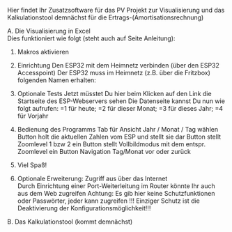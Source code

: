 Hier findet Ihr Zusatzsoftware für das PV Projekt zur Visualisierung und das Kalkulationstool demnächst für die Ertrags-(Amortisationsrechnung)

A. Die Visualisierung in Excel  
Dies funktioniert wie folgt (steht auch auf Seite Anleitung):
1.	Makros aktivieren	
2.	Einrichtung	
		Den ESP32 mit dem Heimnetz verbinden (über den ESP32 Accesspoint)
		Der ESP32 muss im Heimnetz (z.B. über die Fritzbox) folgenden Namen erhalten: 
3.	Optionale Tests	
		Jetzt müsstet Du hier beim Klicken auf den Link die Startseite des ESP-Webservers sehen
		Die Datenseite kannst Du nun wie folgt aufrufen:
		=1 für heute; =2 für dieser Monat; =3 für dieses Jahr; =4 für Vorjahr
4.	Bedienung des Programms	
		Tab                                               für Ansicht  Jahr / Monat / Tag wählen
		Button                                           holt die aktuellen Zahlen vom ESP und stellt sie dar
		Button                                           stellt Zoomlevel 1 bzw 2 ein 
		Button                                           stellt Vollbildmodus mit dem entspr. Zoomlevel ein 
		Button                                          Navigation Tag/Monat vor oder zurück
5.	Viel Spaß!	
		
6.	Optionale Erweiterung: Zugriff aus über das Internet	
		Durch Einrichtung einer Port-Weiterleitung im Router könnte Ihr auch aus dem Web zugreifen
		Achtung: Es gib hier keine Schutzfunktionen oder Passwörter, jeder kann zugreifen !!!
		Einziger Schutz ist die Deaktivierung der Konfigurationsmöglichkeit!!!

B. Das Kalkulationstool (kommt demnächst)

